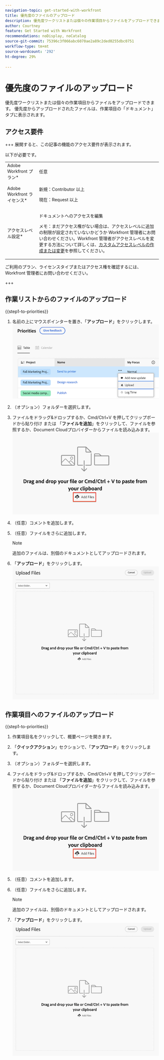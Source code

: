 ```yaml
---
navigation-topic: get-started-with-workfront
title: 優先度のファイルのアップロード
description: 優先度ワークリストまたは個々の作業項目からファイルをアップロードできます。 優先度からアップロードされたファイルは、作業項目の「ドキュメント」タブに表示されます。
author: Courtney
feature: Get Started with Workfront
recommendations: noDisplay, noCatalog
source-git-commit: 75396c3f066abc6070ae2a89c2ded0255dbc0751
workflow-type: tm+mt
source-wordcount: '292'
ht-degree: 29%

---
```



# 優先度のファイルのアップロード

優先度ワークリストまたは個々の作業項目からファイルをアップロードできます。 優先度からアップロードされたファイルは、作業項目の「ドキュメント」タブに表示されます。

## アクセス要件

+++ 展開すると、この記事の機能のアクセス要件が表示されます。

以下が必要です。

<table style="table-layout:auto"> 
 <col> 
 <col> 
 <tbody> 
  <tr> 
   <td role="rowheader">Adobe Workfront プラン*</td> 
   <td> <p> 任意</p> </td> 
  </tr> 
  <tr> 
   <td role="rowheader">Adobe Workfront ライセンス*</td> 
   <td> 
   <p>新規：Contributor 以上</p> 
   <p>現在：Request 以上</p> </td> 
  </tr> 
  <tr> 
   <td role="rowheader">アクセスレベル設定*</td> 
   <td> <p>ドキュメントへのアクセスを編集</p> <p>メモ：まだアクセス権がない場合は、アクセスレベルに追加の制限が設定されていないかどうか Workfront 管理者にお問い合わせください。Workfront 管理者がアクセスレベルを変更する方法について詳しくは、<a href="../../administration-and-setup/add-users/configure-and-grant-access/create-modify-access-levels.md" class="MCXref xref">カスタムアクセスレベルの作成または変更</a>を参照してください。</p> </td> 
  </tr> 
 </tbody> 
</table>

ご利用のプラン、ライセンスタイプまたはアクセス権を確認するには、Workfront 管理者にお問い合わせください。

+++

## 作業リストからのファイルのアップロード

{{step1-to-priorities}}

1. 名前の上にマウスポインターを置き、「**アップロード**」をクリックします。
   ![](assets/upload-file.png)
1. （オプション）フォルダーを選択します。
1. ファイルをドラッグ&amp;ドロップするか、Cmd/Ctrl+V を押してクリップボードから貼り付け
または
「**ファイルを追加**」をクリックして、ファイルを参照するか、Document Cloudプロバイダーからファイルを読み込みます。
   ![](assets/add-files.png)
1. （任意）コメントを追加します。
1. （任意）ファイルをさらに追加します。

   >[!NOTE]
   >
   >追加のファイルは、別個のドキュメントとしてアップロードされます。
1. 「**アップロード**」をクリックします。
   ![](assets/upload-file-module.png)


## 作業項目へのファイルのアップロード

{{step1-to-priorities}}

1. 作業項目名をクリックして、概要ページを開きます。
1. 「**クイックアクション**」セクションで、「**アップロード**」をクリックします。
1. （オプション）フォルダーを選択します。
1. ファイルをドラッグ&amp;ドロップするか、Cmd/Ctrl+V を押してクリップボードから貼り付け
または
「**ファイルを追加**」をクリックして、ファイルを参照するか、Document Cloudプロバイダーからファイルを読み込みます。
   ![](assets/add-files.png)
1. （任意）コメントを追加します。
1. （任意）ファイルをさらに追加します。

   >[!NOTE]
   >
   >追加のファイルは、別個のドキュメントとしてアップロードされます。
1. 「**アップロード**」をクリックします。
   ![](assets/upload-file-module.png)